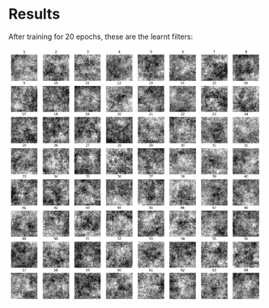# Results

After training for 20 epochs, these are the learnt filters:

<p align="center">
  <img width="500" height="500" src="docs/20_epochs.png">
</p>